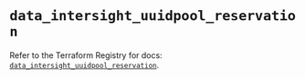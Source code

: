 # `data_intersight_uuidpool_reservation`

Refer to the Terraform Registry for docs: [`data_intersight_uuidpool_reservation`](https://registry.terraform.io/providers/ciscodevnet/intersight/1.0.71/docs/data-sources/uuidpool_reservation).
